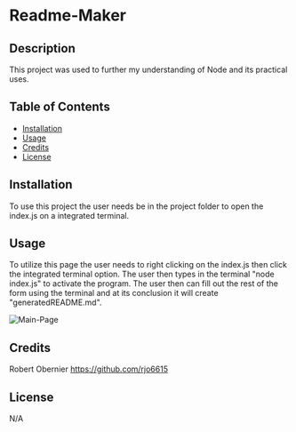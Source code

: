 # Readme-Maker

## Description

This project was used to further my understanding of Node and its practical uses.

## Table of Contents

 - [Installation](#installation)
 - [Usage](#usage)
 - [Credits](#credits)
 - [License](#license)

## Installation

To use this project the user needs be in the project folder to open the index.js on a integrated terminal.

## Usage

To utilize this page the user needs to right clicking on the index.js then click the integrated terminal option. The user then types in the terminal "node index.js" to activate the program. The user then can fill out the rest of the form using the terminal and at its conclusion it will create "generatedREADME.md".

![Main-Page](assets/Integarted-Terminal.gif)

## Credits

Robert Obernier
https://github.com/rjo6615

## License

N/A